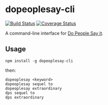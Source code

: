 # dopeoplesay-cli

[![Build Status](https://travis-ci.org/uetchy/dopeoplesay-cli.svg?branch=master)](https://travis-ci.org/uetchy/dopeoplesay-cli)
[![Coverage Status](https://coveralls.io/repos/github/uetchy/dopeoplesay-cli/badge.svg?branch=master)](https://coveralls.io/github/uetchy/dopeoplesay-cli?branch=master)

A command-line interface for [Do People Say it](https://dopeoplesay.com).

## Usage

```
npm install -g dopeoplesay-cli
```

then:

```
dopeoplesay <keyword>
dopeoplesay sequel to
dopeoplesay extraordinary
dps sequel to
dps extraordinary
```
